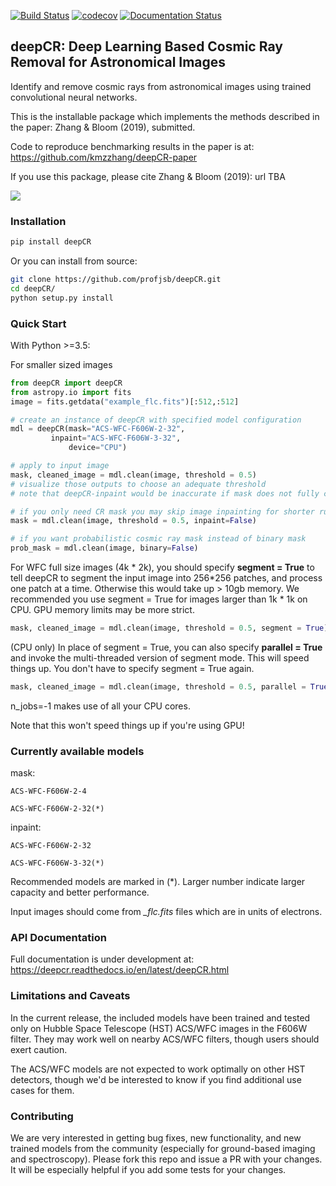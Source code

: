 [![Build Status](https://travis-ci.com/profjsb/deepCR.svg?token=baKtC9yCzzwzzqM9ihAX&branch=master)](https://travis-ci.com/profjsb/deepCR) [![codecov](https://codecov.io/gh/profjsb/deepCR/branch/master/graph/badge.svg?token=SIwJFmKJqr)](https://codecov.io/gh/profjsb/deepCR)
[![Documentation Status](https://readthedocs.org/projects/deepcr/badge/?version=latest)](https://deepcr.readthedocs.io/en/latest/?badge=latest)

## deepCR: Deep Learning Based Cosmic Ray Removal for Astronomical Images

Identify and remove cosmic rays from astronomical images using trained convolutional neural networks.

This is the installable package which implements the methods described in the paper: Zhang & Bloom (2019), submitted.

Code to reproduce benchmarking results in the paper is at: https://github.com/kmzzhang/deepCR-paper

If you use this package, please cite Zhang & Bloom (2019): url TBA

<img src="https://raw.githubusercontent.com/profjsb/deepCR/master/imgs/postage-sm.jpg" wdith="90%">

### Installation

```bash
pip install deepCR
```

Or you can install from source:

```bash
git clone https://github.com/profjsb/deepCR.git
cd deepCR/
python setup.py install
```

### Quick Start

With Python >=3.5:

For smaller sized images
```python
from deepCR import deepCR
from astropy.io import fits
image = fits.getdata("example_flc.fits")[:512,:512]

# create an instance of deepCR with specified model configuration
mdl = deepCR(mask="ACS-WFC-F606W-2-32",
	     inpaint="ACS-WFC-F606W-3-32",
             device="CPU")

# apply to input image
mask, cleaned_image = mdl.clean(image, threshold = 0.5)
# visualize those outputs to choose an adequate threshold
# note that deepCR-inpaint would be inaccurate if mask does not fully cover CR

# if you only need CR mask you may skip image inpainting for shorter runtime
mask = mdl.clean(image, threshold = 0.5, inpaint=False)

# if you want probabilistic cosmic ray mask instead of binary mask
prob_mask = mdl.clean(image, binary=False)
```

For WFC full size images (4k * 2k), you should specify **segment = True** to tell deepCR to segment the input image into 256*256 patches, and process one patch at a time.
Otherwise this would take up > 10gb memory. We recommended you use segment = True for images larger than 1k * 1k on CPU. GPU memory limits may be more strict.
```python
mask, cleaned_image = mdl.clean(image, threshold = 0.5, segment = True)
```

(CPU only) In place of segment = True, you can also specify **parallel = True** and invoke the multi-threaded version of segment mode. This will speed things up. You don't have to specify segment = True again.
```python
mask, cleaned_image = mdl.clean(image, threshold = 0.5, parallel = True, n_jobs=-1)
```
n_jobs=-1 makes use of all your CPU cores.

Note that this won't speed things up if you're using GPU!

### Currently available models

mask:

    ACS-WFC-F606W-2-4

    ACS-WFC-F606W-2-32(*)

inpaint:

    ACS-WFC-F606W-2-32

    ACS-WFC-F606W-3-32(*)

Recommended models are marked in (*). Larger number indicate larger capacity and better performance.

Input images should come from *_flc.fits* files which are in units of electrons.


### API Documentation

Full documentation is under development at: https://deepcr.readthedocs.io/en/latest/deepCR.html

### Limitations and Caveats

In the current release, the included models have been trained and tested only on Hubble Space Telescope (HST) ACS/WFC images in the F606W filter. They may work well on nearby ACS/WFC filters, though users should exert caution.

The ACS/WFC models are not expected to work optimally on other HST detectors, though we'd be interested to know if you find additional use cases for them.

### Contributing

We are very interested in getting bug fixes, new functionality, and new trained models from the community (especially for ground-based imaging and spectroscopy). Please fork this repo and issue a PR with your changes. It will be especially helpful if you add some tests for your changes.
